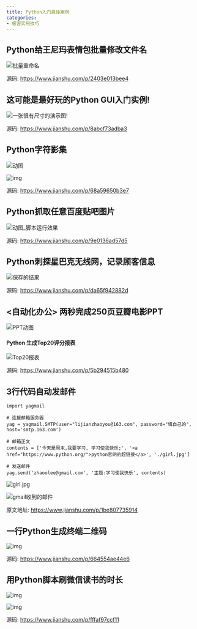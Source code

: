 ```yaml
---
title: Python入门最佳案例
categories:
- 极客实用技巧
---
```








## Python给王尼玛表情包批量修改文件名

![批量重命名](https://cdn.fangyuanxiaozhan.com/assets/16942261558956eGs2b04.gif)



源码: https://www.jianshu.com/p/2403e013bee4

## 这可能是最好玩的Python GUI入门实例!

![一张很有尺寸的演示图!](https://cdn.fangyuanxiaozhan.com/assets/1694226159221tJ6D7WNb.gif)

源码: https://www.jianshu.com/p/8abcf73adba3

## Python字符影集

![动图](https://cdn.fangyuanxiaozhan.com/assets/1694226160582WxbXH70k.gif)

![img](https://cdn.fangyuanxiaozhan.com/assets/1694226160767A1yr3GHY.jpeg)



源码: https://www.jianshu.com/p/68a59650b3e7



## Python抓取任意百度贴吧图片



![动图_脚本运行效果](https://cdn.fangyuanxiaozhan.com/assets/1694226161504A2dKbRc2.gif)



源码: https://www.jianshu.com/p/9e0136ad57d5



## Python刺探星巴克无线网，记录顾客信息



![保存的结果](https://cdn.fangyuanxiaozhan.com/assets/1694226161717A73R1mHt.png)

源码: https://www.jianshu.com/p/da65f942882d

## <自动化办公> 两秒完成250页豆瓣电影PPT



![PPT动图](https://cdn.fangyuanxiaozhan.com/assets/1694226164590hQPcn65p.gif)



#### Python 生成Top20评分报表

![Top20报表](https://cdn.fangyuanxiaozhan.com/assets/1694226164669FpztjmEP.png)





源码: https://www.jianshu.com/p/5b294515b480



## 3行代码自动发邮件

```
import yagmail

# 连接邮箱服务器
yag = yagmail.SMTP(user="lijianzhaoyou@163.com", password="填自己的", host='smtp.163.com')

# 邮箱正文
contents = ['今天是周末,我要学习, 学习使我快乐;', '<a href="https://www.python.org/">python官网的超链接</a>', './girl.jpg']

# 发送邮件
yag.send('zhaoolee@gmail.com', '主题:学习使我快乐', contents)
```



![girl.jpg](https://cdn.fangyuanxiaozhan.com/assets/1694226164804ttmj3HBh.png)



![gmail收到的邮件](https://cdn.fangyuanxiaozhan.com/assets/1694226165391RJNinH1p.png)















原文地址: https://www.jianshu.com/p/1be807735914



## 一行Python生成终端二维码



![img](https://cdn.fangyuanxiaozhan.com/assets/1694226166924FBstf655.gif)



源码: https://www.jianshu.com/p/664554ae44e6



## 用Python脚本刷微信读书的时长



![img](https://cdn.fangyuanxiaozhan.com/assets/1694226169346wKjfZ7bk.gif)

![img](https://cdn.fangyuanxiaozhan.com/assets/1694226169599pp7B3X0e.png)



源码: https://www.jianshu.com/p/fffaf97ccf11